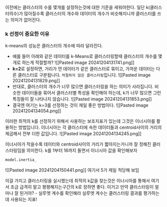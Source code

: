 이전에는 클러스터의 수를 몇개를 설정하는것에 대한 기준을 세워야한다. 
일단 k(클러스터의수)가 많아질수록 클러스터의 개수와 데이터의 개수가 비슷해지니까 클러스터를 쓰는 의미가 없어진다.
### k 선정이 중요한 이유
k-means의 성능은 클러스터의 개수에 따라 달라진다.
- 예를 들어 아래와 같은 데이터를 k-Means로 클러스터링할때 클러스터의 개수를 몇개로 하는게 적절할까?
![[Pasted image 20241204131741.png]]
- **k=2**로 설정하면, 거리가 먼 데이터가 같은 클러스터로 묶이고, 가까운 데이터는 다른 클러스터로 구분됩니다. `적절하지 않은 클러스터링`입니다.
![[Pasted image 20241204131829.png]]
- 반대로, 클러스터의 개수가 너무 많으면 클러스터링을 하는 의미가 사라집니다. 비슷한 데이터들을 묶어서 클러스터별 특성을 확인해야 하는데, k가 너무 많으면 그런 특징들이 잘 나타나지 않습니다.
![[Pasted image 20241204131853.png]]
- 결국엔 여기는 k=3를 선정하는 것이 제일 좋은 방법이다.
![[Pasted image 20241204134054.png]]

이러한 최적의 k를 선정하기 위해서 사용하는 보조지표가 있는데 그것은 이너시아를 활용하는 방법입니다.
이너시아는 각 클러스터에 속한 데이터들과 centroid사이의 거리의 제곱해서 전부 더한 값입니다.
![[Pasted image 20241204134245.png]]

이너시아가 작을수록 데이터와 centroid사이의 거리가 짧아지는거니까 잘 정해진 클러스터링임을 의미한다.
k를 1부터 16까지 돌면서 이너시아 값을 확인해보자
```python
model.inertia_
```
![[Pasted image 20241204150441.png]]
여기서 5가 제일 적당해 보임


이걸 가지고 클러스터링을 실시했는데 최적의 k값을 찾는것은 이너시아를 통해서 여기서 조금 급격히 말고 평평해지는구간의 k로 정하면 좋다. 이거고
만약 클러스터링이 얼마나 잘 된거야? - 실루엣 계수를 확인해라
실루엣 계수는 클러스터링 결과를 평가하는데 사용되는 지표!
